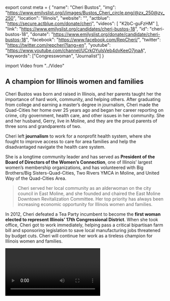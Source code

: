 export const meta = {
  "name": "Cheri Bustos",
  "img": "https://www.emilyslist.org/i/images/Bustos_Cheri_circle.png/@zx_250@zy_250",
  "location": "Illinois",
  "website": "",
  "actblue": "https://secure.actblue.com/donate/cheri",
  "videos": [
    "K2bC-guFzHM"
  ],
  "link": "https://www.emilyslist.org/candidates/cheri-bustos-18",
  "id": "cheri-bustos-18",
  "donate": "https://www.emilyslist.org/donate/candidate/cheri-bustos-18",
  "facebook": "https://www.facebook.com/RepCheri/",
  "twitter": "https://twitter.com/repcheri?lang=en",
  "youtube": "https://www.youtube.com/channel/UCrkOYuIsVeb4dvKeeO7jnaA",
  "keywords": ["Congresswoman", "Journalist"]
}

import Video from "../Video"

## A champion for Illinois women and families

Cheri Bustos was born and raised in Illinois, and her parents taught her the importance of hard work, community, and helping others. After graduating from college and earning a master’s degree in journalism, Cheri made the Quad-Cities her home over 25 years ago and began her career reporting on crime, city government, health care, and other issues in her community. She and her husband, Gerry, live in Moline, and they are the proud parents of three sons and grandparents of two.

Cheri left **journalism** to work for a nonprofit health system, where she fought to improve access to care for area families and help the disadvantaged navigate the health care system.

She is a longtime community leader and has served as **President of the Board of Directors of the Women’s Connection**, one of Illinois’ largest women’s membership organizations, and has volunteered with Big Brothers/Big Sisters-Quad-Cities, Two Rivers YMCA in Moline, and United Way of the Quad-Cities Area.

> Cheri served her local community as an alderwoman on the city council in East Moline, and she founded and chaired the East Moline Downtown Revitalization Committee. Her top priority has always been increasing economic opportunity for Illinois women and families.

In 2012, Cheri defeated a Tea Party incumbent to become the **first woman elected to represent Illinois’ 17th Congressional District**. When she took office, Cheri got to work immediately, helping pass a critical bipartisan farm bill and sponsoring legislation to save local manufacturing jobs threatened by budget cuts. Cheri will continue her work as a tireless champion for Illinois women and families.

<Video id="K2bC-guFzHM" />


## A fierce advocate for expanding economic opportunity in Illinois

Expanding economic opportunity for all and creating good paying jobs are Cheri’s top priorities because she understands that too many working families continue to struggle to get by in Illinois and around our country. She helped bring together economic development and community leaders to launch “Partnering for Illinois’ Economic Future,” an ongoing initiative to share best practices and generate ideas that will help move Illinois forward. Cheri will continue to fight for innovative solutions to grow Illinois’ economy and strengthen the middle class. Health care is a deeply personal issue to Cheri, who has lost two family members to cancer after high costs tragically limited their treatment options. She is a tireless advocate for policies that help more families afford quality health care, and hardworking Illinois families can count on her to fight back against Republicans’ desperate attempts to undo the progress we’ve worked so hard to make.

## A critical hold in the fight for control of the House

Cheri has an outstanding record of fighting for Illinois women and families, and the EMILY’s List community is proud of her continued leadership. She has proven time and again that she has what it takes to win in this tough swing district. In 2016, Cheri won every county in her swing district where Donald Trump beat Hillary Clinton by a razor-thin margin, and was elected to serve as co-chair of the Democratic Policy and Communications Committee to help take back the House. Cheri is one of the toughest fighters we’ve got, but she’s running in a purple district that Trump won — a clear target for GOP takeover in the battle for control of the House. This seat is a critical hold race and Cheri needs our full support in this must-win race for the majority. The EMILY’s List community is proud of Cheri’s continued leadership, and is thrilled to support her as she continues fighting for hardworking Illinois families.
